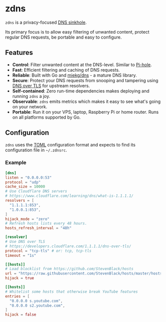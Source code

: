 # zdns

`zdns` is a privacy-focused [DNS
sinkhole](https://en.wikipedia.org/wiki/DNS_sinkhole).

Its primary focus is to allow easy filtering of unwanted content, protect
regular DNS requests, be portable and easy to configure.

## Features

* **Control**: Filter unwanted content at the DNS-level. Similar to
  [Pi-hole](https://github.com/pi-hole/pi-hole).
* **Fast**: Efficient filtering and caching of DNS requests.
* **Reliable**: Built with Go and [miekg/dns](https://github.com/miekg/dns) - a
  mature DNS library.
* **Secure**: Protect your DNS requests from snooping and tampering using [DNS
  over TLS](https://en.wikipedia.org/wiki/DNS_over_TLS) for upstream resolvers.
* **Self-contained**: Zero run-time dependencies makes deploying and running
  `zdns` a joy.
* **Observable**: `zdns` emits metrics which makes it easy to see what's going
  on your network.
* **Portable**: Run it on your VPS, laptop, Raspberry Pi or home router. Runs on
  all platforms supported by Go.

## Configuration

`zdns` uses the [TOML](https://github.com/toml-lang/toml) configuration format
and expects to find its configuration file in `~/.zdnsrc`.

### Example

``` toml
[dns]
listen = "0.0.0.0:53"
protocol = "udp"
cache_size = 10000
# Use Cloudflare DNS servers
# https://www.cloudflare.com/learning/dns/what-is-1.1.1.1/
resolvers = [
  "1.1.1.1:853",
  "1.0.0.1:853",
]
hijack_mode = "zero"
# Refresh hosts lists every 48 hours.
hosts_refresh_interval = "48h"

[resolver]
# Use DNS over TLS
# https://developers.cloudflare.com/1.1.1.1/dns-over-tls/
protocol = "tcp-tls" # or: tcp, tcp-tls
timeout = "1s"

[[hosts]]
# Load blocklist from https://github.com/StevenBlack/hosts
url = "https://raw.githubusercontent.com/StevenBlack/hosts/master/hosts"
hijack = true

[[hosts]]
# Whitelist some hosts that otherwise break YouTube features
entries = [
  "0.0.0.0 s.youtube.com",
  "0.0.0.0 s2.youtube.com",
]
hijack = false
```
